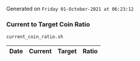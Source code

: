 Generated on `Friday 01-October-2021 at 06:23:12`

### Current to Target Coin Ratio
`current_coin_ratio.sh`

Date|Current|Target|Ratio
---|---|---|---
